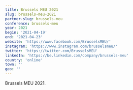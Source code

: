 ```yaml
---
title: Brussels MEU 2021
slug: brussels-meu-2021
partner-slug: brussels-meu
conference: brussels-meu
year: 2021
begin: '2021-04-19'
end: '2021-04-23'
website: 'https://www.facebook.com/BrusselsMEU/'
instagram: 'https://www.instagram.com/brusselsmeu/'
twitter: 'https://twitter.com/BrusselsMEU'
linkedIn: 'https://be.linkedin.com/company/brussels-meu'
country: 'online'
town: ''
geo: ''
---
```

Brussels MEU 2021.

